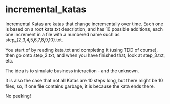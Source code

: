 incremental_katas
=================

Incremental Katas are katas that change incrementally over time. 
Each one is based on a root kata.txt description, and has 10 possible additions,
each one increment in a file with a numbered name such as step_{2,3,4,5,6,7,8,9,10}.txt.

You start of by reading kata.txt and completing it (using TDD of course), then go onto step_2.txt,
and when you have finished that, look at step_3.txt, etc.

The idea is to simulate business interaction - and the unknown.

It is also the case that not all Katas are 10 steps long, but there might be 10 files, so, if one
file contains garbage, it is because the kata ends there.

No peeking!
